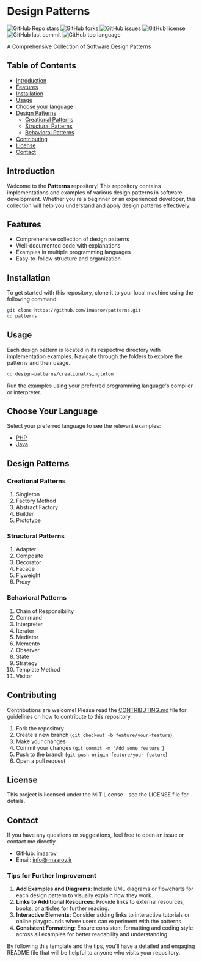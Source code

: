 # Design Patterns

![GitHub Repo stars](https://img.shields.io/github/stars/imaarov/patterns?style=for-the-badge&logo=github)  ![GitHub forks](https://img.shields.io/github/forks/imaarov/patterns?style=for-the-badge&logo=github) ![GitHub issues](https://img.shields.io/github/issues/imaarov/patterns?style=for-the-badge&logo=github) ![GitHub license](https://img.shields.io/github/license/imaarov/patterns?style=for-the-badge&logo=github) ![GitHub last commit](https://img.shields.io/github/last-commit/imaarov/patterns?style=for-the-badge&logo=github) ![GitHub top language](https://img.shields.io/github/languages/top/imaarov/patterns?style=for-the-badge&logo=github)

A Comprehensive Collection of Software Design Patterns

## Table of Contents

- [Introduction](#introduction)
- [Features](#features)
- [Installation](#installation)
- [Usage](#usage)
- [Choose your language](#choose-your-language)
- [Design Patterns](#design-patterns)
  - [Creational Patterns](#creational-patterns)
  - [Structural Patterns](#structural-patterns)
  - [Behavioral Patterns](#behavioral-patterns)
- [Contributing](#contributing)
- [License](#license)
- [Contact](#contact)

## Introduction

Welcome to the **Patterns** repository! This repository contains implementations and examples of various design patterns in software development. Whether you're a beginner or an experienced developer, this collection will help you understand and apply design patterns effectively.

## Features

- Comprehensive collection of design patterns
- Well-documented code with explanations
- Examples in multiple programming languages
- Easy-to-follow structure and organization

## Installation

To get started with this repository, clone it to your local machine using the following command:

```bash
git clone https://github.com/imaarov/patterns.git
cd patterns
```

## Usage

Each design pattern is located in its respective directory with implementation examples. Navigate through the folders to explore the patterns and their usage.
```bash
cd design-patterns/creational/singleton
```
Run the examples using your preferred programming language's compiler or interpreter.

## Choose Your Language

Select your preferred language to see the relevant examples:

- [PHP](/php/src)
- [Java](#java-examples)

## Design Patterns

### Creational Patterns

1.  Singleton
2.  Factory Method
3.  Abstract Factory
4.  Builder
5.  Prototype

### Structural Patterns

1.  Adapter
2.  Composite
3.  Decorator
4.  Facade
5.  Flyweight
6.  Proxy

### Behavioral Patterns

1.  Chain of Responsibility
2.  Command
3.  Interpreter
4.  Iterator
5.  Mediator
6.  Memento
7.  Observer
8.  State
9.  Strategy
10.  Template Method
11.  Visitor

## Contributing

Contributions are welcome! Please read the [CONTRIBUTING.md](https://github.com/imaarov/patterns/CONTRIBUTING.md) file for guidelines on how to contribute to this repository.

1.  Fork the repository
2.  Create a new branch (`git checkout -b feature/your-feature`)
3.  Make your changes
4.  Commit your changes (`git commit -m 'Add some feature'`)
5.  Push to the branch (`git push origin feature/your-feature`)
6.  Open a pull request

## License

This project is licensed under the MIT License - see the LICENSE file for details.

## Contact

If you have any questions or suggestions, feel free to open an issue or contact me directly.

-   GitHub: [imaarov](https://github.com/imaarov)
-   Email: info@imaarov.ir

### Tips for Further Improvement

1. **Add Examples and Diagrams**: Include UML diagrams or flowcharts for each design pattern to visually explain how they work.
2. **Links to Additional Resources**: Provide links to external resources, books, or articles for further reading.
3. **Interactive Elements**: Consider adding links to interactive tutorials or online playgrounds where users can experiment with the patterns.
4. **Consistent Formatting**: Ensure consistent formatting and coding style across all examples for better readability and understanding.

By following this template and the tips, you'll have a detailed and engaging README file that will be helpful to anyone who visits your repository.
